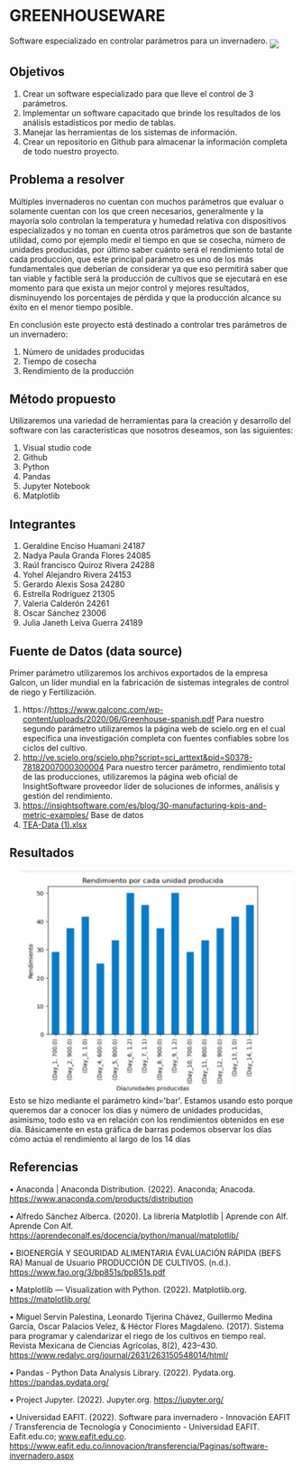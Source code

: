 # GREENHOUSEWARE
Software especializado en controlar parámetros para un invernadero.
<img height="400" src="https://user-images.githubusercontent.com/112207558/200195239-018f8e46-ec28-4aca-ac8a-0a8949fc5e25.png" align="middle">
## Objetivos
1. Crear un software especializado para que lleve el control de 3 parámetros.
2. Implementar un software capacitado que brinde los resultados de los análisis estadísticos por medio de tablas.
3. Manejar las herramientas de los sistemas de información.
4. Crear un repositorio en Github para almacenar la información completa de todo nuestro proyecto. 
## Problema a resolver
Múltiples invernaderos no cuentan con muchos parámetros que evaluar o solamente
cuentan con los que creen necesarios, generalmente y la mayoría solo controlan la
temperatura y humedad relativa con dispositivos especializados y no toman en cuenta
otros parámetros que son de bastante utilidad, como por ejemplo medir el tiempo en que
se cosecha, número de unidades producidas, por último saber cuánto será el rendimiento
total de cada producción, que este principal parámetro es uno de los más fundamentales
que deberían de considerar ya que eso permitirá saber que tan viable y factible será la
producción de cultivos que se ejecutará en ese momento para que exista un mejor control
y mejores resultados, disminuyendo los porcentajes de pérdida y que la
producción alcance su éxito en el menor tiempo posible.

En conclusión este proyecto está destinado a controlar tres parámetros de un invernadero:
1.  Número de unidades producidas
2.  Tiempo de cosecha
3. Rendimiento de la producción
## Método propuesto
Utilizaremos una variedad de herramientas para la creación y desarrollo del software con las características que nosotros deseamos, son las siguientes: 
1. Visual studio code
2. Github
3. Python
4. Pandas
5. Jupyter Notebook
6. Matplotlib
## Integrantes
1. Geraldine Enciso Huamani 24187
2. Nadya Paula Granda Flores 24085
3. Raúl francisco Quiroz Rivera 24288
4. Yohel Alejandro Rivera 24153 
5. Gerardo Alexis Sosa 24280 
6. Estrella Rodríguez 21305
7. Valeria Calderón 24261
8. Oscar Sánchez 23006
9. Julia Janeth Leiva Guerra 24189
## Fuente de Datos (data source)
Primer parámetro utilizaremos los archivos exportados de la empresa Galcon, un líder mundial en la fabricación de sistemas integrales de control de riego y Fertilización.
1. https://https://www.galconc.com/wp-content/uploads/2020/06/Greenhouse-spanish.pdf
Para nuestro segundo parámetro utilizaremos la página web de scielo.org en el cual especifica una investigación completa con fuentes confiables sobre los ciclos del cultivo.
2. http://ve.scielo.org/scielo.php?script=sci_arttext&pid=S0378-78182007000300004
Para nuestro tercer parámetro, rendimiento total de las producciones, utilizaremos la página web oficial de InsightSoftware proveedor líder de soluciones de informes, análisis y gestión del rendimiento.
3. https://insightsoftware.com/es/blog/30-manufacturing-kpis-and-metric-examples/
Base de datos 
4. [TEA-Data (1).xlsx](https://alumnizamorano-my.sharepoint.com/:x:/g/personal/geraldine_enciso_est_zamorano_edu/EYNOPSRiDU1HmdUisRIXI_cBrz4NKmMio6PqF-jiah0auw?e=dd0bRA)
## Resultados
<img height="400" src="https://github.com/Strong-Tecnology/GREENHOUSEWARE/blob/main/Picture3.jpg" align="middle">
Esto se hizo mediante el parámetro kind='bar'. Estamos usando esto porque queremos dar a conocer los días y número de unidades producidas, asimismo, todo esto va en relación con los rendimientos obtenidos en ese día. Básicamente en esta gráfica de barras podemos observar los días cómo actúa el rendimiento al largo de los 14 días

## Referencias

•	Anaconda | Anaconda Distribution. (2022). Anaconda; Anacoda. https://www.anaconda.com/products/distribution

•	Alfredo Sánchez Alberca. (2020). La librería Matplotlib | Aprende con Alf. Aprende Con Alf. https://aprendeconalf.es/docencia/python/manual/matplotlib/

•	BIOENERGÍA Y SEGURIDAD ALIMENTARIA ÉVALUACIÓN RÁPIDA (BEFS RA) Manual de Usuario PRODUCCIÓN DE CULTIVOS. (n.d.). https://www.fao.org/3/bp851s/bp851s.pdf

•	Matplotlib — Visualization with Python. (2022). Matplotlib.org. https://matplotlib.org/

•	Miguel Servín Palestina, Leonardo Tijerina Chávez, Guillermo Medina García, Oscar Palacios Velez, & Héctor Flores Magdaleno. (2017). Sistema para programar y calendarizar el riego de los cultivos en tiempo real. Revista Mexicana de Ciencias Agrícolas, 8(2), 423–430. https://www.redalyc.org/journal/2631/263150548014/html/

•	Pandas - Python Data Analysis Library. (2022). Pydata.org. https://pandas.pydata.org/

•	Project Jupyter. (2022). Jupyter.org. https://jupyter.org/

•	Universidad EAFIT. (2022). Software para invernadero - Innovación EAFIT / Transferencia de Tecnología y Conocimiento - Universidad EAFIT. Eafit.edu.co; www.eafit.edu.co. https://www.eafit.edu.co/innovacion/transferencia/Paginas/software-invernadero.aspx















